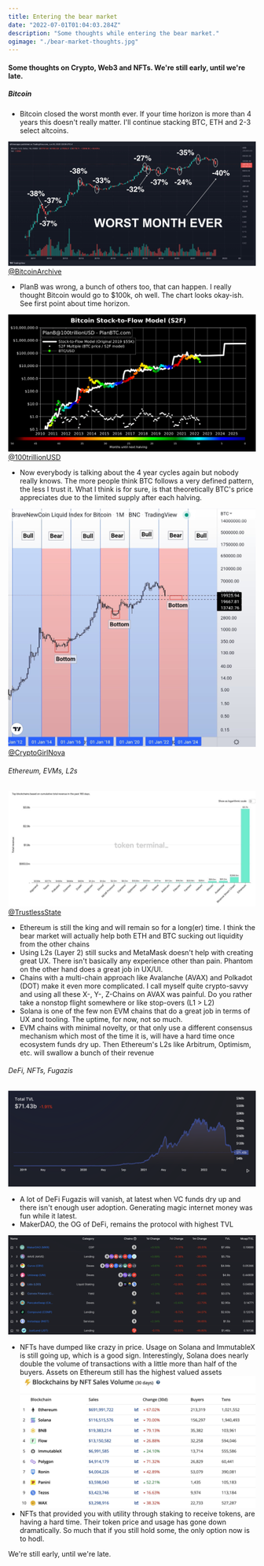 ```yaml
---
title: Entering the bear market
date: "2022-07-01T01:04:03.284Z"
description: "Some thoughts while entering the bear market."
ogimage: "./bear-market-thoughts.jpg"
---
```


#### Some thoughts on Crypto, Web3 and NFTs. We're still early, until we're late.

##### Bitcoin
* Bitcoin closed the worst month ever. If your time horizon is more than 4 years this doesn't really matter. I'll continue stacking BTC, ETH and 2-3 select altcoins.

![Bitcoin worst close ever](./bear-market-thoughts.jpg)
[@BitcoinArchive](https://twitter.com/BTC_Archive/status/1542619211272421377)

* PlanB was wrong, a bunch of others too, that can happen. I really thought Bitcoin would go to $100k, oh well. The chart looks okay-ish. See first point about time horizon.

![PlanB Bitcoin](./btc-stock-to-flow.png)
[@100trillionUSD](https://twitter.com/100trillionUSD/status/1542660589939736576)

* Now everybody is talking about the 4 year cycles again but nobody really knows. The more people think BTC follows a very defined pattern, the less I trust it. What I think is for sure, is that theoretically BTC's price appreciates due to the limited supply after each halving.

![4 year cycles](./btc-4-year.jpg)
[@CryptoGirlNova](https://twitter.com/CryptoGirlNova/status/1542813364749045760/photo/1)


###### Ethereum, EVMs, L2s

![Top Blockchains by revenue the last 180 days](./top-blockchains-total-revenue-180days.jpg)
[@TrustlessState](https://twitter.com/TrustlessState/status/1542597067771727874)

* Ethereum is still the king and will remain so for a long(er) time. I think the bear market will actually help both ETH and BTC sucking out liquidity from the other chains
* Using L2s (Layer 2) still sucks and MetaMask doesn't help with creating great UX. There isn't basically any experience other than pain. Phantom on the other hand does a great job in UX/UI.
* Chains with a multi-chain approach like Avalanche (AVAX) and Polkadot (DOT) make it even more complicated. I call myself quite crypto-savvy and using all these X-, Y-, Z-Chains on AVAX was painful. Do you rather take a nonstop flight somewhere or like stop-overs (L1 > L2)
* Solana is one of the few non EVM chains that do a great job in terms of UX and tooling. The uptime, for now, not so much.
* EVM chains with minimal novelty, or that only use a different consensus mechanism which most of the time it is, will have a hard time once ecosystem funds dry up. Then Ethereum's L2s like Arbitrum, Optimism, etc. will swallow a bunch of their revenue

###### DeFi, NFTs, Fugazis

![DeFi Protocols TVL](./blockchain-total-tvl.png)

* A lot of DeFi Fugazis will vanish, at latest when VC funds dry up and there isn't enough user adoption. Generating magic internet money was fun while it latest.
* MakerDAO, the OG of DeFi, remains the protocol with highest TVL

![DeFi Protocols Top 10](./defi-protocol-top-10.png)

* NFTs have dumped like crazy in price. Usage on Solana and ImmutableX is still going up, which is a good sign. Interestingly, Solana does nearly double the volume of transactions with a little more than half of the buyers. Assets on Ethereum still has the highest valued assets
![NFT Blockchain Volume](./nft-blockchain-volume-30days.jpg)
* NFTs that provided you with utility through staking to receive tokens, are having a hard time. Their token price and usage has gone down dramatically. So much that if you still hold some, the only option now is to hodl.

We're still early, until we're late.
